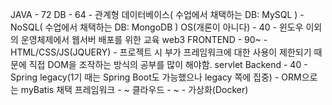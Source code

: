 

JAVA - 72
DB - 64
	- 관계형 데이터베이스( 수업에서 채택하는 DB: MySQL )
	- NoSQL( 수업에서 채택하는 DB: MongoDB )
OS(개론이 아니다) - 40
	- 윈도우 이외의 운영체제에서 웹서버 배포를 위한 교육
web3 FRONTEND - 90~
	- HTML/CSS/JS(JQUERY) 
	- 프로젝트 시 부가 프레임워크에 대한 사용이 제한되기 때문에 직접 DOM을 조작하는 방식의 공부를 많이 해야함.
servlet Backend - 40
	- Spring legacy(1기 때는 Spring Boot도 가능했으나 legacy 쪽에 집중)
	- ORM으로는 myBatis 채택
프레임워크 - ~
클라우드 - ~
	- 가상화(Docker)


